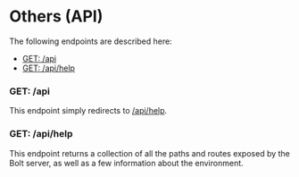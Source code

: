 # Others \(API\)

The following endpoints are described here:

* [GET: /api](#get-api)
* [GET: /api/help](#get-apihelp)

### GET: /api

This endpoint simply redirects to [/api/help](#get-apihelp).

### GET: /api/help

This endpoint returns a collection of all the paths and routes exposed by the Bolt server, as well as a few information about the environment.

